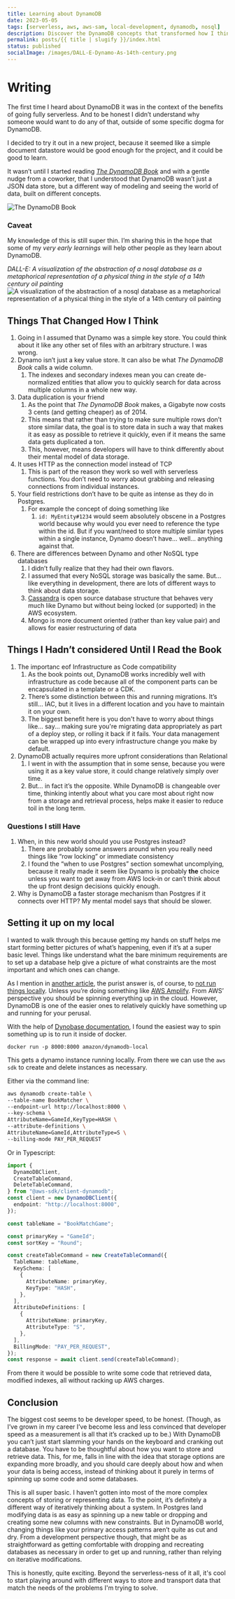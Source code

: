 ```yaml
---
title: Learning about DynamoDB
date: 2023-05-05
tags: [serverless, aws, aws-sam, local-development, dynamodb, nosql]
description: Discover the DynamoDB concepts that transformed how I think about NoSQL and data storage in general.
permalink: posts/{{ title | slugify }}/index.html
status: published
socialImage: /images/DALL-E-Dynamo-As-14th-century.png
---
```


# Writing

The first time I heard about DynamoDB it was in the context of the benefits of going fully serverless. And to be honest I didn’t understand why someone would want to do any of that, outside of some specific dogma for DynamoDB.

I decided to try it out in a new project, because it seemed like a simple document datastore would be good enough for the project, and it could be good to learn.

It wasn’t until I started reading [_The DynamoDB Book_](https://dynamodbbook.com/) and with a gentle nudge from a coworker, that I understood that DynamoDB wasn’t just a JSON data store, but a different way of modeling and seeing the world of data, built on different concepts.

![The DynamoDB Book](/images/the-dynamo-db-book.webp)

### Caveat

My knowledge of this is still super thin. I’m sharing this in the hope that some of my _very early learnings_ will help other people as they learn about DynamoDB.

_DALL-E: A visualization of the abstraction of a nosql database as a metaphorical representation of a physical thing in the style of a 14th century oil painting_
![A visualization of the abstraction of a nosql database as a metaphorical representation of a physical thing in the style of a 14th century oil painting](/images/DALL-E-Dynamo-As-14th-century.png)

## Things That Changed How I Think

1. Going in I assumed that Dynamo was a simple key store. You could think about it like any other set of files with an arbitrary structure. I was wrong.
2. Dynamo isn’t just a key value store. It can also be what _The DynamoDB Book_ calls a wide column.
   1. The indexes and secondary indexes mean you can create de-normalized entities that allow you to quickly search for data across multiple columns in a whole new way.
3. Data duplication is your friend
   1. As the point that _The DynamoDB Book_ makes, a Gigabyte now costs 3 cents (and getting cheaper) as of 2014.
   2. This means that rather than trying to make sure multiple rows don’t store similar data, the goal is to store data in such a way that makes it as easy as possible to retrieve it quickly, even if it means the same data gets duplicated a ton.
   3. This, however, means developers will have to think differently about their mental model of data storage.
4. It uses HTTP as the connection model instead of TCP
   1. This is part of the reason they work so well with serverless functions. You don’t need to worry about grabbing and releasing connections from individual instances.
5. Your field restrictions don’t have to be quite as intense as they do in Postgres.
   1. For example the concept of doing something like
      1. `id: MyEntity#1234`
         would seem absolutely obscene in a Postgres world because why would you ever need to reference the type within the id. But if you want/need to store multiple similar types within a single instance, Dynamo doesn’t have… well… anything against that.
6. There are differences between Dynamo and other NoSQL type databases
   1. I didn’t fully realize that they had their own flavors.
   2. I assumed that every NoSQL storage was basically the same. But... like everything in development, there are lots of different ways to think about data storage.
   3. [Cassandra](https://cassandra.apache.org/_/index.html) is open source database structure that behaves very much like Dynamo but without being locked (or supported) in the AWS ecosystem.
   4. Mongo is more document oriented (rather than key value pair) and allows for easier restructuring of data

## Things I Hadn’t considered Until I Read the Book

1. The importanc eof Infrastructure as Code compatibility
   1. As the book points out, DynamoDB works incredibly well with infrastructure as code because all of the component parts can be encapsulated in a template or a CDK.
   2. There’s some distinction between this and running migrations. It’s still… IAC, but it lives in a different location and you have to maintain it on your own.
   3. The biggest benefit here is you don't have to worry about things like... say... making sure you're migrating data appropriately as part of a deploy step, or rolling it back if it fails. Your data management can be wrapped up into every infrastructure change you make by default.
2. DynamoDB actually requires more upfront considerations than Relational
   1. I went in with the assumption that in some sense, because you were using it as a key value store, it could change relatively simply over time.
   2. But… in fact it’s the opposite. While DynamoDB is changeable over time, thinking intently about what you care most about right now from a storage and retrieval process, helps make it easier to reduce toil in the long term.

### Questions I still Have

1. When, in this new world should you use Postgres instead?
   1. There are probably some answers around when you really need things like “row locking” or immediate consistency
   2. I found the “when to use Postgres” section somewhat uncomplying, because it really made it seem like Dynamo is probably **the** choice unless you want to get away from AWS lock-in or can’t think about the up front design decisions quickly enough.
2. Why is DynamoDB a faster storage mechanism than Postgres if it connects over HTTP? My mental model says that should be slower.

## Setting it up on my local

I wanted to walk through this because getting my hands on stuff helps me start forming better pictures of what’s happening, even if it’s at a super basic level. Things like understand what the bare minimum requirements are to set up a database help give a picture of what constraints are the most important and which ones can change.

As I mention in [another article](/posts/starting-to-figure-out-aws-sam-sync/), the purist answer is, of course, to [not run things locally](/posts/starting-to-figure-out-aws-sam-sync/). Unless you’re doing something like [AWS Amplify](https://aws.amazon.com/blogs/aws/new-local-mocking-and-testing-with-the-amplify-cli/). From AWS’ perspective you should be spinning everything up in the cloud. However, DynamoDB is one of the easier ones to relatively quickly have something up and running for your perusal.

With the help of [Dynobase documentation](https://dynobase.dev/run-dynamodb-locally/#docker-compose), I found the easiest way to spin something up is to run it inside of docker.

`docker run -p 8000:8000 amazon/dynamodb-local`

This gets a dynamo instance running locally. From there we can use the `aws sdk` to create and delete instances as necessary.

Either via the command line:

```bash
aws dynamodb create-table \
--table-name BookMatcher \
--endpoint-url http://localhost:8000 \
--key-schema \
AttributeName=GameId,KeyType=HASH \
--attribute-definitions \
AttributeName=GameId,AttributeType=S \
--billing-mode PAY_PER_REQUEST
```

Or in Typescript:

```ts
import {
  DynamoDBClient,
  CreateTableCommand,
  DeleteTableCommand,
} from "@aws-sdk/client-dynamodb";
const client = new DynamoDBClient({
  endpoint: "http://localhost:8000",
});

const tableName = "BookMatchGame";

const primaryKey = "GameId";
const sortKey = "Round";

const createTableCommand = new CreateTableCommand({
  TableName: tableName,
  KeySchema: [
    {
      AttributeName: primaryKey,
      KeyType: "HASH",
    },
  ],
  AttributeDefinitions: [
    {
      AttributeName: primaryKey,
      AttributeType: "S",
    },
  ],
  BillingMode: "PAY_PER_REQUEST",
});
const response = await client.send(createTableCommand);
```

From there it would be possible to write some code that retrieved data, modified indexes, all without racking up AWS charges.

## Conclusion

The biggest cost seems to be developer speed, to be honest. (Though, as I’ve grown in my career I’ve become less and less convinced that developer speed as a measurement is all that it’s cracked up to be.) With DynamoDB you can’t just start slamming your hands on the keyboard and cranking out a database. You have to be thoughtful about how you want to store and retrieve data. This, for me, falls in line with the idea that storage options are expanding more broadly, and you should care deeply about how and when your data is being access, instead of thinking about it purely in terms of spinning up some code and some databases.

This is all super basic. I haven’t gotten into most of the more complex concepts of storing or representing data. To the point, it’s definitely a different way of iteratively thinking about a system. In Postgres land modifying data is as easy as spinning up a new table or dropping and creating some new columns with new constraints. But in DynamoDB world, changing things like your primary access patterns aren’t quite as cut and dry. From a development perspective though, that might be as straightforward as getting comfortable with dropping and recreating databases as necessary in order to get up and running, rather than relying on iterative modifications.

This is honestly, quite exciting. Beyond the serverless-ness of it all, it's cool to start playing around with different ways to store and transport data that match the needs of the problems I'm trying to solve.
